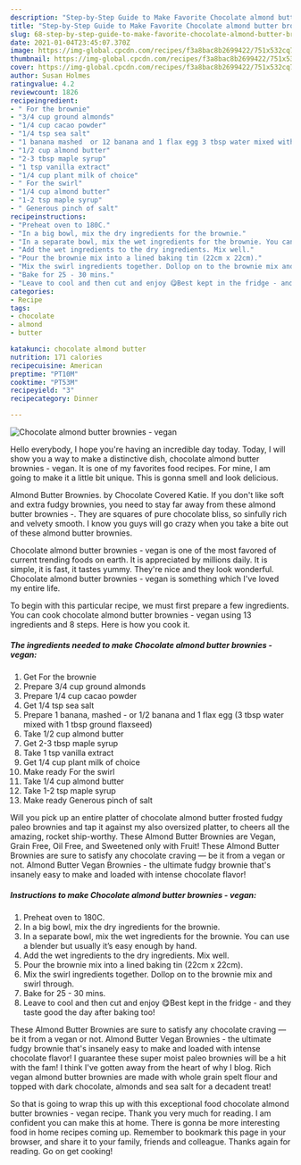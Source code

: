 ```yaml
---
description: "Step-by-Step Guide to Make Favorite Chocolate almond butter brownies - vegan"
title: "Step-by-Step Guide to Make Favorite Chocolate almond butter brownies - vegan"
slug: 68-step-by-step-guide-to-make-favorite-chocolate-almond-butter-brownies-vegan
date: 2021-01-04T23:45:07.370Z
image: https://img-global.cpcdn.com/recipes/f3a8bac8b2699422/751x532cq70/chocolate-almond-butter-brownies-vegan-recipe-main-photo.jpg
thumbnail: https://img-global.cpcdn.com/recipes/f3a8bac8b2699422/751x532cq70/chocolate-almond-butter-brownies-vegan-recipe-main-photo.jpg
cover: https://img-global.cpcdn.com/recipes/f3a8bac8b2699422/751x532cq70/chocolate-almond-butter-brownies-vegan-recipe-main-photo.jpg
author: Susan Holmes
ratingvalue: 4.2
reviewcount: 1826
recipeingredient:
- " For the brownie"
- "3/4 cup ground almonds"
- "1/4 cup cacao powder"
- "1/4 tsp sea salt"
- "1 banana mashed  or 12 banana and 1 flax egg 3 tbsp water mixed with 1 tbsp ground flaxseed"
- "1/2 cup almond butter"
- "2-3 tbsp maple syrup"
- "1 tsp vanilla extract"
- "1/4 cup plant milk of choice"
- " For the swirl"
- "1/4 cup almond butter"
- "1-2 tsp maple syrup"
- " Generous pinch of salt"
recipeinstructions:
- "Preheat oven to 180C."
- "In a big bowl, mix the dry ingredients for the brownie."
- "In a separate bowl, mix the wet ingredients for the brownie. You can use a blender but usually it’s easy enough by hand."
- "Add the wet ingredients to the dry ingredients. Mix well."
- "Pour the brownie mix into a lined baking tin (22cm x 22cm)."
- "Mix the swirl ingredients together. Dollop on to the brownie mix and swirl through."
- "Bake for 25 - 30 mins."
- "Leave to cool and then cut and enjoy 😋Best kept in the fridge - and they taste good the day after baking too!"
categories:
- Recipe
tags:
- chocolate
- almond
- butter

katakunci: chocolate almond butter 
nutrition: 171 calories
recipecuisine: American
preptime: "PT10M"
cooktime: "PT53M"
recipeyield: "3"
recipecategory: Dinner

---
```



![Chocolate almond butter brownies - vegan](https://img-global.cpcdn.com/recipes/f3a8bac8b2699422/751x532cq70/chocolate-almond-butter-brownies-vegan-recipe-main-photo.jpg)

Hello everybody, I hope you're having an incredible day today. Today, I will show you a way to make a distinctive dish, chocolate almond butter brownies - vegan. It is one of my favorites food recipes. For mine, I am going to make it a little bit unique. This is gonna smell and look delicious.

Almond Butter Brownies. by Chocolate Covered Katie. If you don&#39;t like soft and extra fudgy brownies, you need to stay far away from these almond butter brownies -. They are squares of pure chocolate bliss, so sinfully rich and velvety smooth. I know you guys will go crazy when you take a bite out of these almond butter brownies.

Chocolate almond butter brownies - vegan is one of the most favored of current trending foods on earth. It is appreciated by millions daily. It is simple, it is fast, it tastes yummy. They're nice and they look wonderful. Chocolate almond butter brownies - vegan is something which I've loved my entire life.


To begin with this particular recipe, we must first prepare a few ingredients. You can cook chocolate almond butter brownies - vegan using 13 ingredients and 8 steps. Here is how you cook it.

<!--inarticleads1-->

##### The ingredients needed to make Chocolate almond butter brownies - vegan:

1. Get  For the brownie
1. Prepare 3/4 cup ground almonds
1. Prepare 1/4 cup cacao powder
1. Get 1/4 tsp sea salt
1. Prepare 1 banana, mashed - or 1/2 banana and 1 flax egg (3 tbsp water mixed with 1 tbsp ground flaxseed)
1. Take 1/2 cup almond butter
1. Get 2-3 tbsp maple syrup
1. Take 1 tsp vanilla extract
1. Get 1/4 cup plant milk of choice
1. Make ready  For the swirl
1. Take 1/4 cup almond butter
1. Take 1-2 tsp maple syrup
1. Make ready  Generous pinch of salt


Will you pick up an entire platter of chocolate almond butter frosted fudgy paleo brownies and tap it against my also oversized platter, to cheers all the amazing, rocket ship-worthy. These Almond Butter Brownies are Vegan, Grain Free, Oil Free, and Sweetened only with Fruit! These Almond Butter Brownies are sure to satisfy any chocolate craving — be it from a vegan or not. Almond Butter Vegan Brownies - the ultimate fudgy brownie that&#39;s insanely easy to make and loaded with intense chocolate flavor! 

<!--inarticleads2-->

##### Instructions to make Chocolate almond butter brownies - vegan:

1. Preheat oven to 180C.
1. In a big bowl, mix the dry ingredients for the brownie.
1. In a separate bowl, mix the wet ingredients for the brownie. You can use a blender but usually it’s easy enough by hand.
1. Add the wet ingredients to the dry ingredients. Mix well.
1. Pour the brownie mix into a lined baking tin (22cm x 22cm).
1. Mix the swirl ingredients together. Dollop on to the brownie mix and swirl through.
1. Bake for 25 - 30 mins.
1. Leave to cool and then cut and enjoy 😋Best kept in the fridge - and they taste good the day after baking too!


These Almond Butter Brownies are sure to satisfy any chocolate craving — be it from a vegan or not. Almond Butter Vegan Brownies - the ultimate fudgy brownie that&#39;s insanely easy to make and loaded with intense chocolate flavor! I guarantee these super moist paleo brownies will be a hit with the fam! I think I&#39;ve gotten away from the heart of why I blog. Rich vegan almond butter brownies are made with whole grain spelt flour and topped with dark chocolate, almonds and sea salt for a decadent treat! 

So that is going to wrap this up with this exceptional food chocolate almond butter brownies - vegan recipe. Thank you very much for reading. I am confident you can make this at home. There is gonna be more interesting food in home recipes coming up. Remember to bookmark this page in your browser, and share it to your family, friends and colleague. Thanks again for reading. Go on get cooking!
